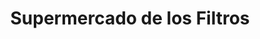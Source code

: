 ---
title: "Supermercado de los Filtros"
url: /reconquista/supermercado-de-los-filtros/
shop: Autoteile
---